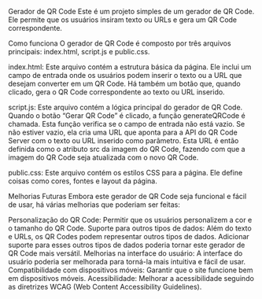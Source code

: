 Gerador de QR Code
Este é um projeto simples de um gerador de QR Code. Ele permite que os usuários insiram texto ou URLs e gera um QR Code correspondente.

Como funciona
O gerador de QR Code é composto por três arquivos principais: index.html, script.js e public.css.

index.html: Este arquivo contém a estrutura básica da página. Ele inclui um campo de entrada onde os usuários podem inserir o texto ou a URL que desejam converter em um QR Code. Há também um botão que, quando clicado, gera o QR Code correspondente ao texto ou URL inserido.

script.js: Este arquivo contém a lógica principal do gerador de QR Code. Quando o botão “Gerar QR Code” é clicado, a função generateQRCode é chamada. Esta função verifica se o campo de entrada não está vazio. Se não estiver vazio, ela cria uma URL que aponta para a API do QR Code Server com o texto ou URL inserido como parâmetro. Esta URL é então definida como o atributo src da imagem do QR Code, fazendo com que a imagem do QR Code seja atualizada com o novo QR Code.

public.css: Este arquivo contém os estilos CSS para a página. Ele define coisas como cores, fontes e layout da página.

Melhorias Futuras
Embora este gerador de QR Code seja funcional e fácil de usar, há várias melhorias que poderiam ser feitas:

Personalização do QR Code: Permitir que os usuários personalizem a cor e o tamanho do QR Code.
Suporte para outros tipos de dados: Além do texto e URLs, os QR Codes podem representar outros tipos de dados. Adicionar suporte para esses outros tipos de dados poderia tornar este gerador de QR Code mais versátil.
Melhorias na interface do usuário: A interface do usuário poderia ser melhorada para torná-la mais intuitiva e fácil de usar.
Compatibilidade com dispositivos móveis: Garantir que o site funcione bem em dispositivos móveis.
Acessibilidade: Melhorar a acessibilidade seguindo as diretrizes WCAG (Web Content Accessibility Guidelines).
